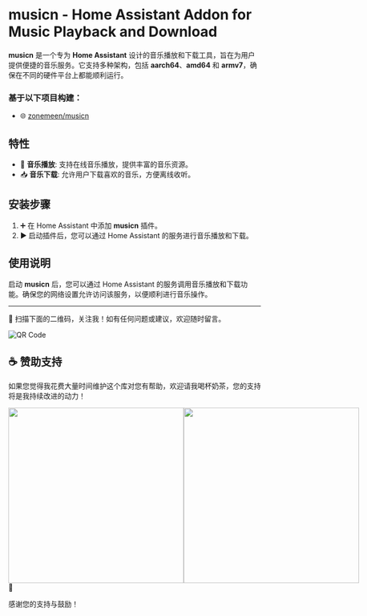 # musicn - Home Assistant Addon for Music Playback and Download

**musicn** 是一个专为 **Home Assistant** 设计的音乐播放和下载工具，旨在为用户提供便捷的音乐服务。它支持多种架构，包括 **aarch64**、**amd64** 和 **armv7**，确保在不同的硬件平台上都能顺利运行。

### 基于以下项目构建：
- 🌐 [zonemeen/musicn](https://github.com/zonemeen/musicn)

## 特性

- 🎵 **音乐播放**: 支持在线音乐播放，提供丰富的音乐资源。
- 📥 **音乐下载**: 允许用户下载喜欢的音乐，方便离线收听。

## 安装步骤

1. ➕ 在 Home Assistant 中添加 **musicn** 插件。
2. ▶️ 启动插件后，您可以通过 Home Assistant 的服务进行音乐播放和下载。

## 使用说明

启动 **musicn** 后，您可以通过 Home Assistant 的服务调用音乐播放和下载功能。确保您的网络设置允许访问该服务，以便顺利进行音乐操作。

---

📱 扫描下面的二维码，关注我！如有任何问题或建议，欢迎随时留言。

![QR Code](https://gitee.com/desmond_GT/hassio-addons/raw/main/WeChat_QRCode.png)

## ☕ 赞助支持

如果您觉得我花费大量时间维护这个库对您有帮助，欢迎请我喝杯奶茶，您的支持将是我持续改进的动力！

<div style="display: flex; justify-content: space-between;">
  <img src="https://gitee.com/desmond_GT/hassio-addons/raw/main/1_readme/Ali_Pay.jpg" height="350px" />
  <img src="https://gitee.com/desmond_GT/hassio-addons/raw/main/1_readme/WeChat_Pay.jpg" height="350px" />
</div> 💖

感谢您的支持与鼓励！
